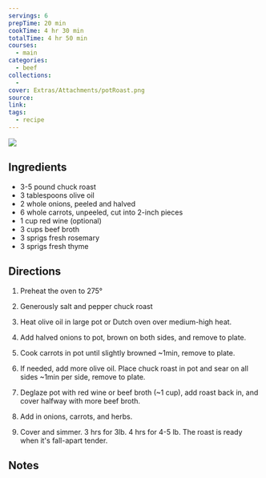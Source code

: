 ```yaml
---
servings: 6
prepTime: 20 min
cookTime: 4 hr 30 min
totalTime: 4 hr 50 min
courses:
  - main
categories:
  - beef
collections:
  -
cover: Extras/Attachments/potRoast.png
source:
link:
tags:
  - recipe
---
```


![](Extras/Attachments/potRoast.png)


## Ingredients

- 3-5 pound chuck roast
- 3 tablespoons olive oil
- 2 whole onions, peeled and halved
- 6 whole carrots, unpeeled, cut into 2-inch pieces
- 1 cup red wine (optional)
- 3 cups beef broth
- 3 sprigs fresh rosemary
- 3 sprigs fresh thyme


## Directions

1. Preheat the oven to 275°

2. Generously salt and pepper chuck roast

3. Heat olive oil in large pot or Dutch oven over medium-high heat.

4. Add halved onions to pot, brown on both sides, and remove to plate.

5. Cook carrots in pot until slightly browned ~1min, remove to plate.

6. If needed, add more olive oil. Place chuck roast in pot and sear on all sides ~1min per side, remove to plate.

7. Deglaze pot with red wine or beef broth (~1 cup), add roast back in, and cover halfway with more beef broth.

8. Add in onions, carrots, and herbs.

9. Cover and simmer. 3 hrs for 3lb. 4 hrs for 4-5 lb. The roast is ready when it's fall-apart tender.


## Notes